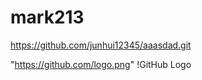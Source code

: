 # mark213

https://github.com/junhui12345/aaasdad.git

 "https://github.com/logo.png" !GitHub Logo

